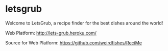 # letsgrub
Welcome to LetsGrub, a recipe finder for the best dishes around the world!


Web Platform:
  http://lets-grub.heroku.com/

Source for Web Platform:
  https://github.com/weirdfishes/ReciMe
